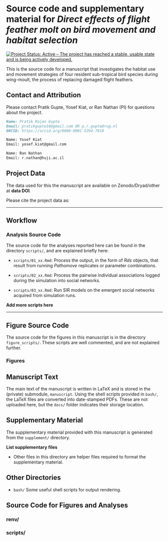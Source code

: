 
# Source code and supplementary material for _Direct effects of flight feather molt on bird movement and habitat selection_

[![Project Status: Active – The project has reached a stable, usable state and is being actively developed.](https://www.repostatus.org/badges/latest/active.svg)](https://www.repostatus.org/#active)
<!-- [![DOI:10.1101/2020.12.15.422876](https://img.shields.io/badge/bioRxiv-doi.org/10.1101/2020.12.15.422876-<COLOR>?style=flat-square)](https://www.biorxiv.org/content/10.1101/2020.12.15.422876v3) -->
<!-- [![DOI](https://zenodo.org/badge/DOI/10.5281/zenodo.4287462.svg)](https://doi.org/10.5281/zenodo.4287462) -->

This is the source code for a manuscript that investigates the habitat use and movement strategies of four resident sub-tropical bird species during wing-moult, the process of replacing damaged flight feathers.

## Contact and Attribution

Please contact Pratik Gupte, Yosef Kiat, or Ran Nathan (PI) for questions about the project.

```md
Name: Pratik Rajan Gupte
Email: pratikgupte16@gmail.com OR p.r.gupte@rug.nl
ORCID: https://orcid.org/0000-0001-5294-7819

Name: Yosef Kiat
Email: yosef.kiat@gmail.com

Name: Ran Nathan
Email: r.nathan@huji.ac.il
```

<!-- Cite this repository archived on Zenodo as

```bibtex
@software{pratik_rajan_gupte_2022_6341440,
  author       = {Pratik Rajan Gupte and
                  Gregory F. Albery and
                  Jakob Gismann and
                  Amy R. Sweeny and
                  Franz J. Weissing},
  title        = {{Source Code and Supplementary Material for "Novel 
                   pathogen introduction rapidly alters the evolution
                   of movement, restructuring animal societies"}},
  month        = mar,
  year         = 2022,
  publisher    = {Zenodo},
  version      = {v1.0.1},
  doi          = {10.5281/zenodo.6341440},
  url          = {https://doi.org/10.5281/zenodo.6341440}
}
```
 -->

## Project Data

The data used for this the manuscript are available on Zenodo/Dryad/other at **data DOI**.

Please cite the project data as:
<!-- 

```bibtex
@dataset{pratik_rajan_gupte_2022_6331757,
  author       = {Pratik Rajan Gupte},
  title        = {{Reference data from the Pathomove simulation, for 
                   the manuscript "Novel pathogen introduction
                   rapidly alters the evolution of movement,
                   restructuring animal societies"}},
  month        = mar,
  year         = 2022,
  publisher    = {Zenodo},
  version      = {v1.0},
  doi          = {10.5281/zenodo.6331757},
  url          = {https://doi.org/10.5281/zenodo.6331757}
}
```
 -->

---

## Workflow

### Analysis Source Code

The source code for the analyses reported here can be found in the directory `scripts/`, and are explained briefly here:

- `scripts/01_xx.Rmd`: Process the output, in the form of _Rds_ objects, that result from running _Pathomove_ replicates or parameter combinations.

- `scripts/02_xx.Rmd`: Process the pairwise individual associations logged during the simulation into social networks.

- `scripts/03_xx.Rmd`: Run SIR models on the emergent social networks acquired from simulation runs.

**Add more scripts here**

---

## Figure Source Code

The source code for the figures in this manuscript is in the directory `figure_scripts/`. These scripts are well commented, and are not explained further.

### Figures

## Manuscript Text

The main text of the manuscript is written in LaTeX and is stored in the (private) submodule, `manuscript`.
Using the shell scripts provided in `bash/`, the LaTeX files are converted into date-stamped PDFs.
These are not uploaded here, but the `docs/` folder indicates their storage location.

## Supplementary Material

The supplementary material provided with this manuscript is generated from the `supplement/` directory.

**List supplementary files**

- Other files in this directory are helper files required to format the supplementary material.

## Other Directories

- `bash/` Some useful shell scripts for output rendering.

## Source Code for Figures and Analyses

### renv/

### scripts/
